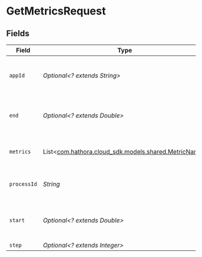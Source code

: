 # GetMetricsRequest


## Fields

| Field                                                                                     | Type                                                                                      | Required                                                                                  | Description                                                                               | Example                                                                                   |
| ----------------------------------------------------------------------------------------- | ----------------------------------------------------------------------------------------- | ----------------------------------------------------------------------------------------- | ----------------------------------------------------------------------------------------- | ----------------------------------------------------------------------------------------- |
| `appId`                                                                                   | *Optional<? extends String>*                                                              | :heavy_minus_sign:                                                                        | N/A                                                                                       | app-af469a92-5b45-4565-b3c4-b79878de67d2                                                  |
| `end`                                                                                     | *Optional<? extends Double>*                                                              | :heavy_minus_sign:                                                                        | Unix timestamp. Default is current time.                                                  |                                                                                           |
| `metrics`                                                                                 | List<[com.hathora.cloud_sdk.models.shared.MetricName](../../models/shared/MetricName.md)> | :heavy_minus_sign:                                                                        | Available metrics to query over time.                                                     |                                                                                           |
| `processId`                                                                               | *String*                                                                                  | :heavy_check_mark:                                                                        | N/A                                                                                       | cbfcddd2-0006-43ae-996c-995fff7bed2e                                                      |
| `start`                                                                                   | *Optional<? extends Double>*                                                              | :heavy_minus_sign:                                                                        | Unix timestamp. Default is -1 hour from `end`.                                            |                                                                                           |
| `step`                                                                                    | *Optional<? extends Integer>*                                                             | :heavy_minus_sign:                                                                        | N/A                                                                                       |                                                                                           |